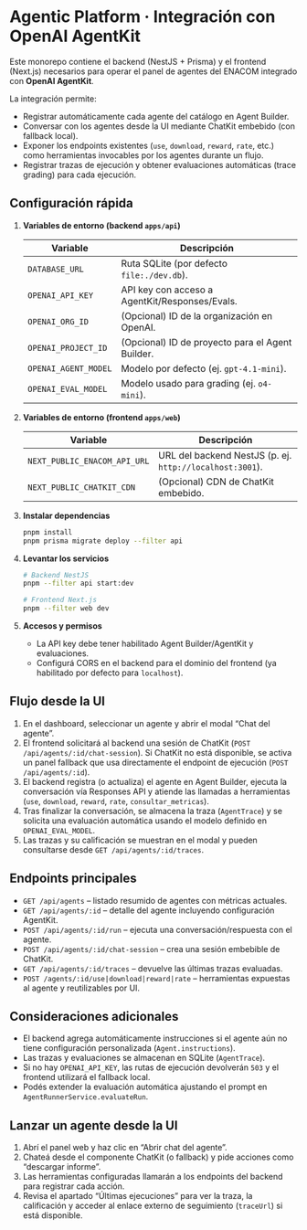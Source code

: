 # Agentic Platform · Integración con OpenAI AgentKit

Este monorepo contiene el backend (NestJS + Prisma) y el frontend (Next.js) necesarios para operar el panel de agentes del ENACOM integrado con **OpenAI AgentKit**.

La integración permite:

- Registrar automáticamente cada agente del catálogo en Agent Builder.
- Conversar con los agentes desde la UI mediante ChatKit embebido (con fallback local).
- Exponer los endpoints existentes (`use`, `download`, `reward`, `rate`, etc.) como herramientas invocables por los agentes durante un flujo.
- Registrar trazas de ejecución y obtener evaluaciones automáticas (trace grading) para cada ejecución.

## Configuración rápida

1. **Variables de entorno (backend `apps/api`)**

   | Variable | Descripción |
   | --- | --- |
   | `DATABASE_URL` | Ruta SQLite (por defecto `file:./dev.db`). |
   | `OPENAI_API_KEY` | API key con acceso a AgentKit/Responses/Evals. |
   | `OPENAI_ORG_ID` | (Opcional) ID de la organización en OpenAI. |
   | `OPENAI_PROJECT_ID` | (Opcional) ID de proyecto para el Agent Builder. |
   | `OPENAI_AGENT_MODEL` | Modelo por defecto (ej. `gpt-4.1-mini`). |
   | `OPENAI_EVAL_MODEL` | Modelo usado para grading (ej. `o4-mini`). |

2. **Variables de entorno (frontend `apps/web`)**

   | Variable | Descripción |
   | --- | --- |
   | `NEXT_PUBLIC_ENACOM_API_URL` | URL del backend NestJS (p. ej. `http://localhost:3001`). |
   | `NEXT_PUBLIC_CHATKIT_CDN` | (Opcional) CDN de ChatKit embebido. |

3. **Instalar dependencias**

   ```bash
   pnpm install
   pnpm prisma migrate deploy --filter api
   ```

4. **Levantar los servicios**

   ```bash
   # Backend NestJS
   pnpm --filter api start:dev

   # Frontend Next.js
   pnpm --filter web dev
   ```

5. **Accesos y permisos**

   - La API key debe tener habilitado Agent Builder/AgentKit y evaluaciones.
   - Configurá CORS en el backend para el dominio del frontend (ya habilitado por defecto para `localhost`).

## Flujo desde la UI

1. En el dashboard, seleccionar un agente y abrir el modal “Chat del agente”.
2. El frontend solicitará al backend una sesión de ChatKit (`POST /api/agents/:id/chat-session`). Si ChatKit no está disponible, se activa un panel fallback que usa directamente el endpoint de ejecución (`POST /api/agents/:id`).
3. El backend registra (o actualiza) el agente en Agent Builder, ejecuta la conversación vía Responses API y atiende las llamadas a herramientas (`use`, `download`, `reward`, `rate`, `consultar_metricas`).
4. Tras finalizar la conversación, se almacena la traza (`AgentTrace`) y se solicita una evaluación automática usando el modelo definido en `OPENAI_EVAL_MODEL`.
5. Las trazas y su calificación se muestran en el modal y pueden consultarse desde `GET /api/agents/:id/traces`.

## Endpoints principales

- `GET /api/agents` – listado resumido de agentes con métricas actuales.
- `GET /api/agents/:id` – detalle del agente incluyendo configuración AgentKit.
- `POST /api/agents/:id/run` – ejecuta una conversación/respuesta con el agente.
- `POST /api/agents/:id/chat-session` – crea una sesión embebible de ChatKit.
- `GET /api/agents/:id/traces` – devuelve las últimas trazas evaluadas.
- `POST /agents/:id/use|download|reward|rate` – herramientas expuestas al agente y reutilizables por UI.

## Consideraciones adicionales

- El backend agrega automáticamente instrucciones si el agente aún no tiene configuración personalizada (`Agent.instructions`).
- Las trazas y evaluaciones se almacenan en SQLite (`AgentTrace`).
- Si no hay `OPENAI_API_KEY`, las rutas de ejecución devolverán `503` y el frontend utilizará el fallback local.
- Podés extender la evaluación automática ajustando el prompt en `AgentRunnerService.evaluateRun`.

## Lanzar un agente desde la UI

1. Abrí el panel web y haz clic en “Abrir chat del agente”.
2. Chateá desde el componente ChatKit (o fallback) y pide acciones como “descargar informe”.
3. Las herramientas configuradas llamarán a los endpoints del backend para registrar cada acción.
4. Revisa el apartado “Últimas ejecuciones” para ver la traza, la calificación y acceder al enlace externo de seguimiento (`traceUrl`) si está disponible.
